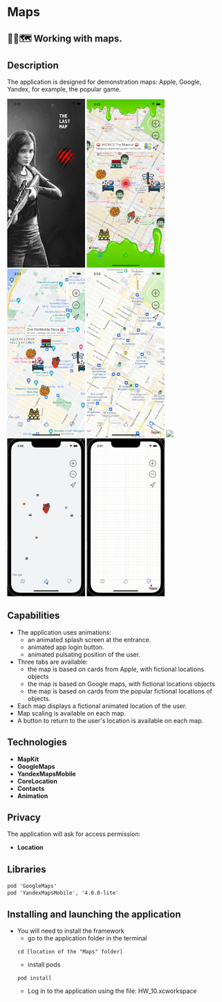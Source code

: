# Maps

## 🧟‍♂️🗺️ Working with maps. 

## Description
<p> The application is designed for demonstration maps: Apple, Google, Yandex, for example, the popular game. </p>

<p>
 <img style="width: 180px;" src="https://github.com/NovikovaOlga/novikovaolga/blob/main/Other/Maps/screen1.png">
 <img style="width: 180px;" src="https://github.com/NovikovaOlga/novikovaolga/blob/main/Other/Maps/screen2.png">
 <img style="width: 180px;" src="https://github.com/NovikovaOlga/novikovaolga/blob/main/Other/Maps/screen3.png">
 <img style="width: 180px;" src="https://github.com/NovikovaOlga/novikovaolga/blob/main/Other/Maps/screen4.png">
 <img style="width: 180px;" src="https://github.com/NovikovaOlga/novikovaolga/blob/main/Other/Maps/Demo1.gif">
 <img style="width: 180px;" src="https://github.com/NovikovaOlga/novikovaolga/blob/main/Other/Maps/Demo2.gif">
 <img style="width: 180px;" src="https://github.com/NovikovaOlga/novikovaolga/blob/main/Other/Maps/Demo3.gif">
<p>

## Capabilities 
- The application uses animations:
    - an animated splash screen at the entrance.
    - animated app login button.
    - animated pulsating position of the user.
- Three tabs are available:
    - the map is based on cards from Apple, with fictional locations objects
    - the map is based on Google maps, with fictional locations objects
    - the map is based on cards from the popular fictional locations of objects.
- Each map displays a fictional animated location of the user.
- Map scaling is available on each map.
- A button to return to the user's location is available on each map.
 
## Technologies
 - **MapKit**
 - **GoogleMaps**
 - **YandexMapsMobile** 
 - **CoreLocation**
 - **Contacts**
 - **Animation**

 ## Privacy
 The application will ask for access permission:
 - **Location**
 
 ## Libraries
 ```
 pod 'GoogleMaps'
 pod 'YandexMapsMobile', '4.0.0-lite'
```
 
 ## Installing and launching the application
 
- You will need to install the framework
    - go to the application folder in the terminal
     ```
   cd [location of the "Maps" folder]
    ```
    - install pods
    ```
   pod install
    ```
    - Log in to the application using the file: HW_10.xcworkspace
